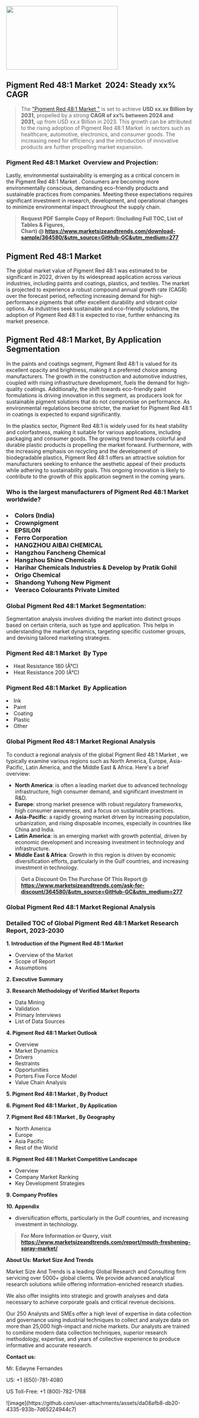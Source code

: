 <p><img class="alignnone size-medium wp-image-20088" src="https://ffe5etoiles.com/wp-content/uploads/2024/12/MST1-300x171.png" alt="" width="300" height="171" /></p><h2 id="ember46" class="ember-view reader-text-block__heading-2">Pigment Red 48:1 Market &nbsp;2024: Steady&nbsp;xx% CAGR</h2><blockquote id="ember47" class="ember-view reader-text-block__blockquote">The&nbsp;<a class="app-aware-link " href="https://www.marketsizeandtrends.com/download-sample/364580/&utm_source=GitHub-GC&utm_medium=277" target="_blank" data-test-app-aware-link="">"Pigment Red 48:1 Market "</a>&nbsp;is set to achieve&nbsp;<strong>USD&nbsp;xx.xx&nbsp;Billion by 2031,</strong>&nbsp;propelled by a strong&nbsp;<strong>CAGR of&nbsp;xx% between 2024 and 2031,</strong>&nbsp;up from USD xx.x Billion in 2023. This growth can be attributed to the rising adoption of&nbsp;Pigment Red 48:1 Market &nbsp;in sectors such as healthcare, automotive, electronics, and consumer goods. The increasing need for efficiency and the introduction of innovative products are further propelling market expansion.</blockquote><h3 id="ember48" class="ember-view reader-text-block__heading-3">Pigment Red 48:1 Market &nbsp;Overview and Projection:</h3><p id="ember49" class="ember-view reader-text-block__paragraph">Lastly, environmental sustainability is emerging as a critical concern in the&nbsp;Pigment Red 48:1 Market . Consumers are becoming more environmentally conscious, demanding eco-friendly products and sustainable practices from companies. Meeting these expectations requires significant investment in research, development, and operational changes to minimize environmental impact throughout the supply chain.</p><blockquote id="ember50" class="ember-view reader-text-block__blockquote"><strong>Request PDF Sample Copy of Report: (Including Full TOC, List of Tables &amp; Figures, Chart)&nbsp;@&nbsp;<strong><a href="https://www.marketsizeandtrends.com/download-sample/364580/&utm_source=GitHub-GC&utm_medium=277" target="_blank">https://www.marketsizeandtrends.com/download-sample/364580/&utm_source=GitHub-GC&utm_medium=277</a></strong></strong></blockquote><h3 class=""> <h2>Pigment Red 48:1 Market</h2><p>The global market value of Pigment Red 48:1 was estimated to be significant in 2022, driven by its widespread application across various industries, including paints and coatings, plastics, and textiles. The market is projected to experience a robust compound annual growth rate (CAGR) over the forecast period, reflecting increasing demand for high-performance pigments that offer excellent durability and vibrant color options. As industries seek sustainable and eco-friendly solutions, the adoption of Pigment Red 48:1 is expected to rise, further enhancing its market presence.</p><h2>Pigment Red 48:1 Market, By Application Segmentation</h2><p>In the paints and coatings segment, Pigment Red 48:1 is valued for its excellent opacity and brightness, making it a preferred choice among manufacturers. The growth in the construction and automotive industries, coupled with rising infrastructure development, fuels the demand for high-quality coatings. Additionally, the shift towards eco-friendly paint formulations is driving innovation in this segment, as producers look for sustainable pigment solutions that do not compromise on performance. As environmental regulations become stricter, the market for Pigment Red 48:1 in coatings is expected to expand significantly.</p><p>In the plastics sector, Pigment Red 48:1 is widely used for its heat stability and colorfastness, making it suitable for various applications, including packaging and consumer goods. The growing trend towards colorful and durable plastic products is propelling the market forward. Furthermore, with the increasing emphasis on recycling and the development of biodegradable plastics, Pigment Red 48:1 offers an attractive solution for manufacturers seeking to enhance the aesthetic appeal of their products while adhering to sustainability goals. This ongoing innovation is likely to contribute to the growth of this application segment in the coming years.</p></h3><h3 id="" class="">Who is the largest manufacturers of&nbsp;Pigment Red 48:1 Market  worldwide?</h3><h3 class=""></Li><Li>Colors (India)</Li><Li> Crownpigment</Li><Li> EPSILON</Li><Li> Ferro Corporation</Li><Li> HANGZHOU AIBAI CHEMICAL</Li><Li> Hangzhou Fancheng Chemical</Li><Li> Hangzhou Shine Chemicals</Li><Li> Harihar Chemicals Industries & Develop by Pratik Gohil</Li><Li> Origo Chemical</Li><Li> Shandong Yuhong New Pigment</Li><Li> Veeraco Colourants Private Limited</h3><h3 id="ember53" class="ember-view reader-text-block__heading-3">Global&nbsp;Pigment Red 48:1 Market  Segmentation:</h3><p id="ember54" class="ember-view reader-text-block__paragraph">Segmentation analysis involves dividing the market into distinct groups based on certain criteria, such as type and application. This helps in understanding the market dynamics, targeting specific customer groups, and devising tailored marketing strategies.</p><h3 id="" class="">Pigment Red 48:1 Market &nbsp;By Type</h3><p></Li><Li>Heat Resistance 180 (Â°C)</Li><Li> Heat Resistance 200 (Â°C)</p><h3 id="" class="">Pigment Red 48:1 Market &nbsp;By Application</h3><p class=""></Li><Li>Ink</Li><Li> Paint</Li><Li> Coating</Li><Li> Plastic</Li><Li> Other</p><h3 id="ember62" class="ember-view reader-text-block__heading-3">Global Pigment Red 48:1 Market  Regional Analysis</h3><p id="ember63" class="ember-view reader-text-block__paragraph">To conduct a regional analysis of the global Pigment Red 48:1 Market , we typically examine various regions such as North America, Europe, Asia-Pacific, Latin America, and the Middle East &amp; Africa. Here's a brief overview:</p><ul><li><strong>North America</strong>: is often a leading market due to advanced technology infrastructure, high consumer demand, and significant investment in R&amp;D.</li><li><strong>Europe</strong>: strong market presence with robust regulatory frameworks, high consumer awareness, and a focus on sustainable practices.</li><li><strong>Asia-Pacific</strong>: a rapidly growing market driven by increasing population, urbanization, and rising disposable incomes, especially in countries like China and India.</li><li><strong>Latin America</strong>: is an emerging market with growth potential, driven by economic development and increasing investment in technology and infrastructure.</li><li><strong>Middle East &amp; Africa</strong>: Growth in this region is driven by economic diversification efforts, particularly in the Gulf countries, and increasing investment in technology.</li></ul><blockquote id="ember61" class="ember-view reader-text-block__blockquote"><strong>Get a Discount On The Purchase Of This Report @ <strong><a href="https://html-cleaner.com/" target="">https://www.marketsizeandtrends.com/ask-for-discount/364580/&utm_source=GitHub-GC&utm_medium=277</a></strong></strong></blockquote><h3 id="ember62" class="ember-view reader-text-block__heading-3">Global Pigment Red 48:1 Market  Regional Analysis</h3><h3 id="" class="">Detailed TOC of Global Pigment Red 48:1 Market  Research Report, 2023-2030</h3><p id="" class=""><strong>1. Introduction of the Pigment Red 48:1 Market </strong></p><ul><li>Overview of the Market</li><li>Scope of Report</li><li>Assumptions</li></ul><p id="" class=""><strong>2. Executive Summary</strong></p><p id="" class=""><strong>3. Research Methodology of Verified Market Reports</strong></p><ul><li>Data Mining</li><li>Validation</li><li>Primary Interviews</li><li>List of Data Sources</li></ul><p id="" class=""><strong>4. Pigment Red 48:1 Market  Outlook</strong></p><ul><li>Overview</li><li>Market Dynamics</li><li>Drivers</li><li>Restraints</li><li>Opportunities</li><li>Porters Five Force Model</li><li>Value Chain Analysis</li></ul><p id="" class=""><strong>5. Pigment Red 48:1 Market , By Product</strong></p><p id="" class=""><strong>6. Pigment Red 48:1 Market , By Application</strong></p><p id="" class=""><strong>7. Pigment Red 48:1 Market , By Geography</strong></p><ul><li>North America</li><li>Europe</li><li>Asia Pacific</li><li>Rest of the World</li></ul><p id="" class=""><strong>8. Pigment Red 48:1 Market  Competitive Landscape</strong></p><ul><li>Overview</li><li>Company Market Ranking</li><li>Key Development Strategies</li></ul><p id="" class=""><strong>9. Company Profiles</strong></p><p id="" class=""><strong>10. Appendix</strong></p><ul><li>diversification efforts, particularly in the Gulf countries, and increasing investment in technology.</li></ul><blockquote id="ember65" class="ember-view reader-text-block__blockquote"><strong>For More Information or Query, visit <strong><strong><a href="https://html-cleaner.com/" target="">https://www.marketsizeandtrends.com/report/mouth-freshening-spray-market/</a></strong></strong></strong></blockquote><p id="" class=""><strong>About Us: Market Size And Trends</strong></p><p id="" class="">Market Size And Trends is a leading Global Research and Consulting firm servicing over 5000+ global clients. We provide advanced analytical research solutions while offering information-enriched research studies.</p><p id="" class="">We also offer insights into strategic and growth analyses and data necessary to achieve corporate goals and critical revenue decisions.</p><p id="" class="">Our 250 Analysts and SMEs offer a high level of expertise in data collection and governance using industrial techniques to collect and analyze data on more than 25,000 high-impact and niche markets. Our analysts are trained to combine modern data collection techniques, superior research methodology, expertise, and years of collective experience to produce informative and accurate research.</p><p id="" class=""><strong>Contact us:</strong></p><p id="" class="">Mr. Edwyne Fernandes</p><p id="" class="">US: +1 (650)-781-4080</p><p id="" class="">US Toll-Free: +1 (800)-782-1768</p>
![image](https://github.com/user-attachments/assets/da08afb8-db20-4335-933b-7d65224944c7)
